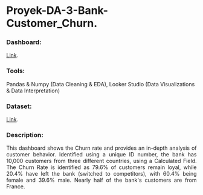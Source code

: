 # Proyek-DA-3-Bank-Customer_Churn.
### Dashboard: 
[Link](https://lookerstudio.google.com/u/0/reporting/d3712ffc-295b-4f27-a4c5-4cc80f72f588/page/G058D?s=sF-3uudWqlM).
### Tools: 
Pandas & Numpy (Data Cleaning & EDA), Looker Studio (Data Visualizations & Data Interpretation)
### Dataset:
[Link](https://www.kaggle.com/datasets/gauravtopre/bank-customer-churn-dataset).
### Description:
<p align="justify"> This dashboard shows the Churn rate and provides an in-depth analysis of customer behavior. Identified using a unique ID number, the bank has 10,000 customers from three different countries, using a Calculated Field. The Churn Rate is identified as 79.6% of customers remain loyal, while 20.4% have left the bank (switched to competitors), with 60.4% being female and 39.6% male. Nearly half of the bank's customers are from France. </p>
